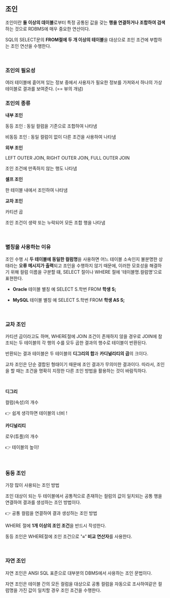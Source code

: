 ## 조인

조인이란 **둘 이상의 데이블**로부터 특정 공통된 값을 갖는 **행을 연결하거나 조합하여 검색**하는 것으로 RDBMS에 매우 중요한 연산이다.

SQL의 SELECT문의 **FROM절에 두 개 이상의 테이블**을 대상으로 조인 조건에 부합하는 조인 연산을 수행한다.

<br>

### 조인의 필요성

여러 테이블에 흩어져 있는 정보 중에서 사용자가 필요한 정보를 가져와서 하나의 가상 테이블로 결과를 보여준다. (== 뷰의 개념) 
<br>

### 조인의 종류

**내부 조인** 

동등 조인 : 동일 컬럼을 기준으로 조합하여 나타냄

비동등 조인 : 동일 컬럼이 없이 다른 조건을 사용하여 나타냄

**외부 조인** 

LEFT OUTER JOIN, RIGHT OUTER JOIN, FULL OUTER JOIN

조인 조건에 만족하지 않는 행도 나타냄

**셀프 조인**

한 테이블 내에서 조인하여 나타냄

**교차 조인**

카티션 곱

조인 조건이 생략 또는 누락되어 모든 조합 행을 나타냄

<br>

### 별칭을 사용하는 이유

조인 수행 시 **두 테이블에 동일한 컬럼명**을 사용하면 어느 테이블 소속인지 불분명한 상태라는 **오류 메시지가 출력**되고 조인을 수행하지 않기 때문에, 이러한 모호성을 해결하기 위해 컬럼 이름을 구분할 떄, SELECT 절이나 WHERE 절에 '테이블명.컬럼명'으로 표현한다.

- **Oracle** 테이블 별칭 예
    SELECT S.학번 FROM **학생** **S;**

- **MySQL** 테이블 별칭 예
        SELECT S.학번 FROM **학생 AS S;**

<br>

### 교차 조인

카티션 곱이라고도 하며, WHERE절에 JOIN 조건이 존재하지 않을 경우로 JOIN에 참조되는 두 테이블의 각 행의 수를 모두 곱한 결과의 행수로 테이블이 반환된다.

반환되는 결과 테이블은 두 테이블의 **디그리의 합**과 **카디널리티의 곱**의 크이다.

교차 조인은 단순 결합된 형태이기 때문에 조인 결과가 무의미한 결과이다. 따라서, 조인을 할 때는 조건을 명확히 지정한 다른 조인 방법을 활용하는 것이 바람직하다.

<br>

**디그리**

컬럼(속성)의 개수

👉 쉽게 생각하면 테이블의 너비 ! 

**카디널리티**

로우(튜플)의 개수

👉 테이블의 높이! 

<br>

### 동등 조인

가장 많이 사용되는 조인 방법

조인 대상이 되는 두 테이블에서 공통적으로 존재하는 컬럼의 값이 일치되는 공통 행을 연결하여 결과를 생성하는 조인 방법이다.

👉 공통 컬럼을 연결하여 결과 생성하는 조인 방법

WHERE 절에 **1개 이상의 조인 조건**을 반드시 작성한다.

동등 조인은 WHERE절에 조인 조건으로 **'=' 비교 연산자**를 사용한다.

<br>

### 자연 조인

자연 조인은 ANSI SQL 표준으로 대부분의 DBMS에서 사용하는 조인 문법이다.

자연 조인은 테이블 간의 모든 컬럼을 대상으로 공통 컬럼을 자동으로 조사하여같은 컬럼명을 가진 값이 일치할 경우 조인 조건을 수행한다.